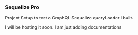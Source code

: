 ### Sequelize Pro
Project Setup to test a GraphQL-Sequelize queryLoader I built.

I will be hosting it soon. I am just adding documentations
